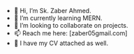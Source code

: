 - 👋 Hi, I’m Sk. Zaber Ahmed.
- 🌱 I’m currently learning MERN.
- 💞️ I’m looking to collaborate on projects.
- 📫 Reach me here: [zaber05gmail.com]
- 📄 I have my CV attached as well.

<!---
Zaberahmed/Zaberahmed is a ✨ special ✨ repository because its `README.md` (this file) appears on your GitHub profile.
You can click the Preview link to take a look at your changes.
--->

